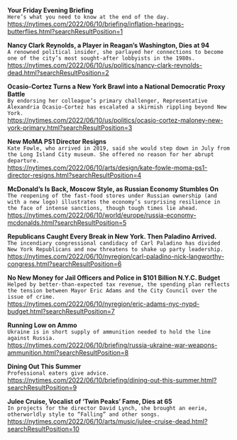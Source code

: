 **Your Friday Evening Briefing**\
`Here’s what you need to know at the end of the day.`\
https://nytimes.com/2022/06/10/briefing/inflation-hearings-butterflies.html?searchResultPosition=1

**Nancy Clark Reynolds, a Player in Reagan’s Washington, Dies at 94**\
`A renowned political insider, she parlayed her connections to become one of the city’s most sought-after lobbyists in the 1980s.`\
https://nytimes.com/2022/06/10/us/politics/nancy-clark-reynolds-dead.html?searchResultPosition=2

**Ocasio-Cortez Turns a New York Brawl into a National Democratic Proxy Battle**\
`By endorsing her colleague’s primary challenger, Representative Alexandria Ocasio-Cortez has escalated a skirmish rippling beyond New York.`\
https://nytimes.com/2022/06/10/us/politics/ocasio-cortez-maloney-new-york-primary.html?searchResultPosition=3

**New MoMA PS1 Director Resigns**\
`Kate Fowle, who arrived in 2019, said she would step down in July from the Long Island City museum. She offered no reason for her abrupt departure.`\
https://nytimes.com/2022/06/10/arts/design/kate-fowle-moma-ps1-director-resigns.html?searchResultPosition=4

**McDonald’s Is Back, Moscow Style, as Russian Economy Stumbles On**\
`The reopening of the fast-food stores under Russian ownership (and with a new logo) illustrates the economy’s surprising resilience in the face of intense sanctions, though tough times lie ahead.`\
https://nytimes.com/2022/06/10/world/europe/russia-economy-mcdonalds.html?searchResultPosition=5

**Republicans Caught Every Break in New York. Then Paladino Arrived.**\
`The incendiary congressional candidacy of Carl Paladino has divided New York Republicans and now threatens to shake up party leadership.`\
https://nytimes.com/2022/06/10/nyregion/carl-paladino-nick-langworthy-congress.html?searchResultPosition=6

**No New Money for Jail Officers and Police in $101 Billion N.Y.C. Budget**\
`Helped by better-than-expected tax revenue, the spending plan reflects the tension between Mayor Eric Adams and the City Council over the issue of crime.`\
https://nytimes.com/2022/06/10/nyregion/eric-adams-nyc-nypd-budget.html?searchResultPosition=7

**Running Low on Ammo**\
`Ukraine is in short supply of ammunition needed to hold the line against Russia.`\
https://nytimes.com/2022/06/10/briefing/russia-ukraine-war-weapons-ammunition.html?searchResultPosition=8

**Dining Out This Summer**\
`Professional eaters give advice.`\
https://nytimes.com/2022/06/10/briefing/dining-out-this-summer.html?searchResultPosition=9

**Julee Cruise, Vocalist of ‘Twin Peaks’ Fame, Dies at 65**\
`In projects for the director David Lynch, she brought an eerie, otherworldly style to “Falling” and other songs.`\
https://nytimes.com/2022/06/10/arts/music/julee-cruise-dead.html?searchResultPosition=10


